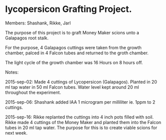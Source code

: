 # lycopersicon Grafting Project.

Members:  Shashank, Rikke, Jarl

The purpose of this project is to graft Money Maker scions unto a
Galapagos root stalk.

For the purpose, 4 Galapagos cuttings were taken from the growth
chamber, palced in 4 Falcon tubes and returned to the groth chamber.

The light cycle of the growth chamber was 16 Hours on 8 hours off.

Notes:

2015-sep-02: Made 4 cuttings of Lycopersicon (Galapagos). Planted in
20 ml tap water in 50 ml Falcon tubes. Water level kept around 20 ml
throughout the experiment.

2015-sep-06: Shashank added IAA 1 microgram per milliliter ie. 1ppm to
2 cuttings.

2015-sep-16: Rikke replanted the cuttings into 4 inch pots filled with
soil.  Rikke made 4 cuttings of the Money Maker and planted them into
the Falcon tubes in 20 ml tap water.  The purpose for this is to
create viable scions for next week.
